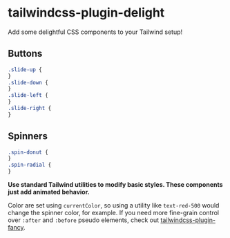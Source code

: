# tailwindcss-plugin-delight

Add some delightful CSS components to your Tailwind setup!

## Buttons

```css
.slide-up {
}
.slide-down {
}
.slide-left {
}
.slide-right {
}
```

## Spinners

```css
.spin-donut {
}
.spin-radial {
}
```

**Use standard Tailwind utilities to modify basic styles. These components just
add animated behavior.**

Color are set using `currentColor`, so using a utility like `text-red-500`
would change the spinner color, for example. If you need more fine-grain
control over `:after` and `:before` pseudo elements, check out
[tailwindcss-plugin-fancy](https://github.com/brandonpittman/tailwindcss-plugin-fancy).
